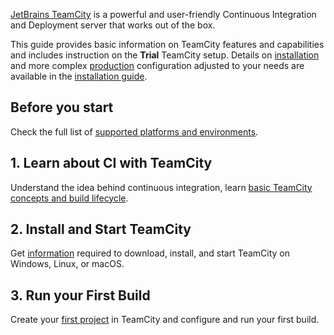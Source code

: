 [//]: # (title: Getting Started with TeamCity)
[//]: # (auxiliary-id: Getting Started with TeamCity)

[JetBrains TeamCity](https://www.jetbrains.com/teamcity/) is a powerful and user-friendly Continuous Integration and Deployment server that works out of the box.

This guide provides basic information on TeamCity features and capabilities and includes instruction on the __Trial__ TeamCity setup. Details on [installation](configure-server-installation.md) and more complex [production](configure-server-installation.md#Configuring+Server+for+Production+Use) configuration adjusted to your needs are available in the [installation guide](install-and-start-teamcity-server.md).

## Before you start

Check the full list of [supported platforms and environments](supported-platforms-and-environments.md).

## 1. Learn about CI with TeamCity

Understand the idea behind continuous integration, learn [basic TeamCity concepts and build lifecycle](continuous-integration-with-teamcity.md).

## 2. Install and Start TeamCity

Get [information](quick-setup-guide.md) required to download, install, and start TeamCity on Windows, Linux, or macOS.

## 3. Run your First Build

Create your [first project](configure-and-run-your-first-build.md) in TeamCity and configure and run your first build.
